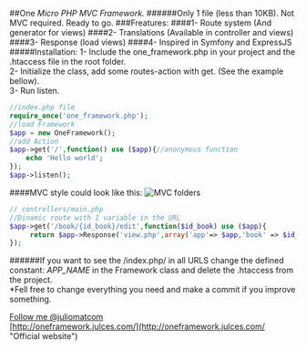 ##One  <i>Micro PHP MVC Framework.</i>
######Only 1 file (less than 10KB). Not MVC required. Ready to go.
###Freatures:
####1- Route system (And generator for views)
####2- Translations (Available in controller and views)
####3- Response (load views)
####4- Inspired in Symfony and ExpressJS    
#####Installation:
1- Include the one_framework.php in your project and  the .htaccess file in the root folder.    
2- Initialize the class, add some routes-action with get. (See the example bellow).    
3- Run listen.
  
```php
//index.php file    
require_once('one_framework.php');  
//load Framework    
$app = new OneFramework();      
//add Action
$app->get('/',function() use ($app){//anonymous function    
    echo 'Hello world';     
});     
$app->listen();
```


####MVC style could look like this:
![MVC folders](http://i60.tinypic.com/ne6hhl.png "MVC folders")



```php
// controllers/main.php    
//Dinamic route with 1 variable in the URL 
$app->get('/book/{id_book}/edit',function($id_book) use ($app){ 
     return $app->Response('view.php',array('app'=> $app,'book' => $id_book));
});   

```

######If you want to see the  /index.php/ in all URLS change the defined constant: <i> APP_NAME</i> in the Framework class and delete the .htaccess from the project.   
*Fell free to change everything you need and make a commit if you improve something.

[Follow me @juliomatcom](https://twitter.com/juliomatcom    "Follow me and get in touch")  
[http://oneframework.julces.com/](http://oneframework.julces.com/    "Official website")

